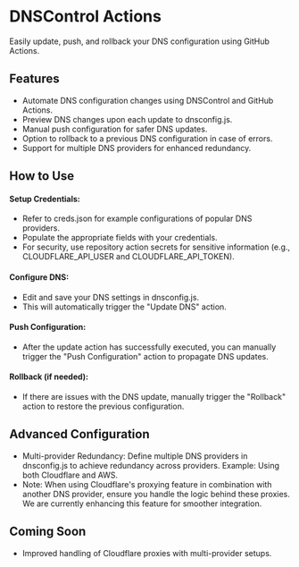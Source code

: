 # DNSControl Actions

Easily update, push, and rollback your DNS configuration using GitHub Actions.

## Features

- Automate DNS configuration changes using DNSControl and GitHub Actions.
- Preview DNS changes upon each update to dnsconfig.js.
- Manual push configuration for safer DNS updates.
- Option to rollback to a previous DNS configuration in case of errors.
- Support for multiple DNS providers for enhanced redundancy.

## How to Use

#### Setup Credentials:
- Refer to creds.json for example configurations of popular DNS providers.
- Populate the appropriate fields with your credentials.
- For security, use repository action secrets for sensitive information (e.g., CLOUDFLARE_API_USER and CLOUDFLARE_API_TOKEN).

#### Configure DNS:
- Edit and save your DNS settings in dnsconfig.js.
- This will automatically trigger the "Update DNS" action.

#### Push Configuration:
- After the update action has successfully executed, you can manually trigger the "Push Configuration" action to propagate DNS updates.

#### Rollback (if needed):
- If there are issues with the DNS update, manually trigger the "Rollback" action to restore the previous configuration.

## Advanced Configuration

- Multi-provider Redundancy: Define multiple DNS providers in dnsconfig.js to achieve redundancy across providers. Example: Using both Cloudflare and AWS.
- Note: When using Cloudflare's proxying feature in combination with another DNS provider, ensure you handle the logic behind these proxies. We are currently enhancing this feature for smoother integration.

## Coming Soon

- Improved handling of Cloudflare proxies with multi-provider setups.
